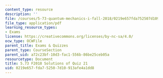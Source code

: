 ```yaml
---
content_type: resource
description: ''
file: /courses/5-73-quantum-mechanics-i-fall-2018/0219e657fda752507d10913afe4a1dd8_MIT5_73F18_quiz21_soln.pdf
file_type: application/pdf
learning_resource_types:
- Exams
license: https://creativecommons.org/licenses/by-nc-sa/4.0/
ocw_type: OCWFile
parent_title: Exams & Quizzes
parent_type: CourseSection
parent_uid: a72c23bf-10d3-fac1-556b-86be25ceb05a
resourcetype: Document
title: 5.73 F2018 Solutions of Quiz 21
uid: 0219e657-fda7-5250-7d10-913afe4a1dd8
---
```

